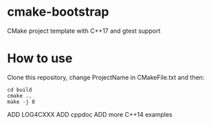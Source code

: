 # cmake-bootstrap
CMake project template with C++17 and gtest support

# How to use
Clone this repository, change ProjectName in CMakeFile.txt and then:
```
cd build
cmake ..
make -j 8
```

ADD LOG4CXXX
ADD cppdoc
ADD more C++14 examples
